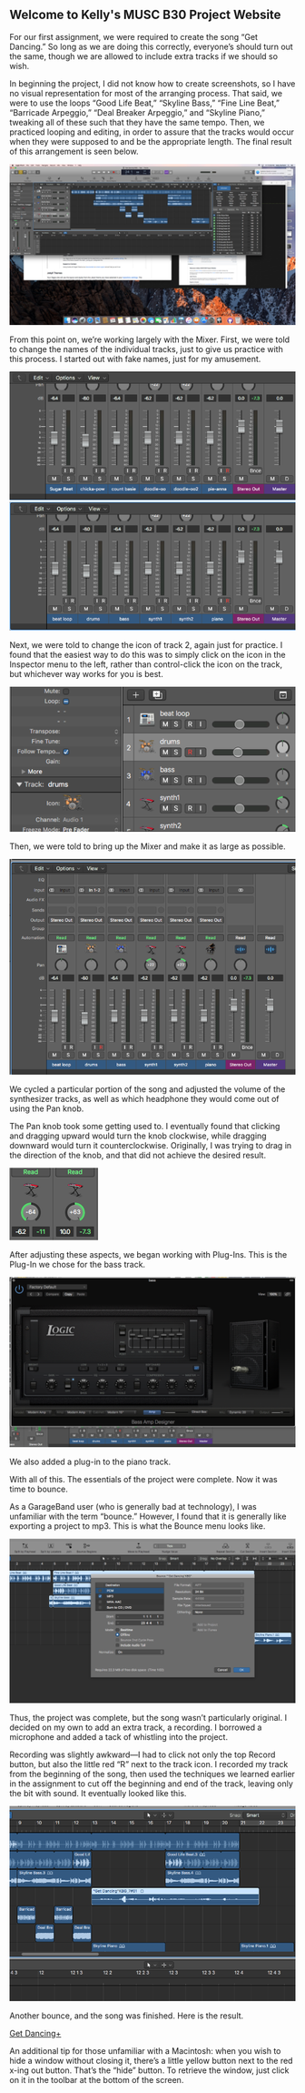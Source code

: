 ## Welcome to Kelly's MUSC B30 Project Website

For our first assignment, we were required to create the song “Get Dancing.”  So long as we are doing this correctly, everyone’s should turn out the same, though we are allowed to include extra tracks if we should so wish.

In beginning the project, I did not know how to create screenshots, so I have no visual representation for most of the arranging process.  That said, we were to use the loops “Good Life Beat,” “Skyline Bass,” “Fine Line Beat,” “Barricade Arpeggio,” “Deal Breaker Arpeggio,” and “Skyline Piano,” tweaking all of these such that they have the same tempo.  Then, we practiced looping and editing, in order to assure that the tracks would occur when they were supposed to and be the appropriate length.  The final result of this arrangement is seen below.

![1](Images/1nearlydonewitharranging.png)

From this point on, we’re working largely with the Mixer.  First, we were told to change the names of the individual tracks, just to give us practice with this process.  I started out with fake names, just for my amusement.

![2](Images/2names4fun.png)
![3](Images/3names4real.png)

Next, we were told to change the icon of track 2, again just for practice.  I found that the easiest way to do this was to simply click on the icon in the Inspector menu to the left, rather than control-click the icon on the track, but whichever way works for you is best.

![4](Images/4picturechange.png)

Then, we were told to bring up the Mixer and make it as large as possible.

![5](Images/5bigolmixer.png)

We cycled a particular portion of the song and adjusted the volume of the synthesizer tracks, as well as which headphone they would come out of using the Pan knob.

The Pan knob took some getting used to.  I eventually found that clicking and dragging upward would turn the knob clockwise, while dragging downward would turn it counterclockwise.  Originally, I was trying to drag in the direction of the knob, and that did not achieve the desired result.

![6](Images/6toofar.png)

After adjusting these aspects, we began working with Plug-Ins.  This is the Plug-In we chose for the bass track.

![7](Images/7thisthingy.png)

We also added a plug-in to the piano track.

With all of this. The essentials of the project were complete.  Now it was time to bounce.

As a GarageBand user (who is generally bad at technology), I was unfamiliar with the term “bounce.”  However, I found that it is generally like exporting a project to mp3.  This is what the Bounce menu looks like.

![8](Images/8bounce.png)

Thus, the project was complete, but the song wasn’t particularly original.  I decided on my own to add an extra track, a recording.  I borrowed a microphone and added a tack of whistling into the project.

Recording was slightly awkward—I had to click not only the top Record button, but also the little red “R” next to the track icon.  I recorded my track from the beginning of the song, then used the techniques we learned earlier in the assignment to cut off the beginning and end of the track, leaving only the bit with sound.  It eventually looked like this.

![9](Images/9extrastuff.png)

Another bounce, and the song was finished.  Here is the result.

[Get Dancing+](Audio/“GetDancing”KGB+.m4a)



An additional tip for those unfamiliar with a Macintosh: when you wish to hide a window without closing it, there’s a little yellow button next to the red x-ing out button.  That’s the “hide” button.  To retrieve the window, just click on it in the toolbar at the bottom of the screen.
